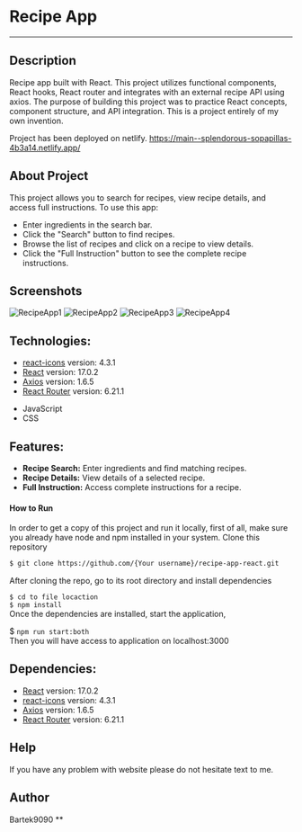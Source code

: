 # Recipe App

-------------------------
## Description
Recipe app built with React. This project utilizes functional components, React hooks, React router
and integrates with an external recipe API using axios. The purpose of building this project was 
to practice React concepts, component structure, and API integration.
This is a project entirely of my own invention.

Project has been deployed on netlify.
https://main--splendorous-sopapillas-4b3a14.netlify.app/
 
## About Project 
This project allows you to search for recipes, view recipe details, and access full instructions. To use this app:

- Enter ingredients in the search bar.
- Click the "Search" button to find recipes.
- Browse the list of recipes and click on a recipe to view details.
- Click the "Full Instruction" button to see the complete recipe instructions.

## Screenshots

![RecipeApp1](https://github.com/Bartek9090/recip-book-react/assets/80546803/7fb88994-79a1-45e7-9a40-01694bccb1b8)
![RecipeApp2](https://github.com/Bartek9090/recip-book-react/assets/80546803/53d0ee52-a6cb-4dfa-9d55-ab9fcd632ea3)
![RecipeApp3](https://github.com/Bartek9090/recip-book-react/assets/80546803/450c9c1e-4afa-40fd-b3cc-fea7c6013a2c)
![RecipeApp4](https://github.com/Bartek9090/recip-book-react/assets/80546803/bef152b7-0e39-486a-86f1-5e216fed80b2)


## Technologies:
* [react-icons](https://react-icons.github.io/react-icons/) version: 4.3.1
* [React](https://reactjs.org/) version: 17.0.2
* [Axios](https://axios-http.com/) version: 1.6.5
* [React Router](https://reactrouter.com/) version: 6.21.1
- JavaScript
- CSS

## Features:
- **Recipe Search:** Enter ingredients and find matching recipes.
- **Recipe Details:** View details of a selected recipe.
- **Full Instruction:** Access complete instructions for a recipe.


#### How to Run
In order to get a copy of this project and run it locally, first of all, make sure you already have node and npm installed in your system.
Clone this repository

```bash
$ git clone https://github.com/{Your username}/recipe-app-react.git
```
After cloning the repo, go to its root directory and install dependencies

`$ cd to file locaction` </br>
`$ npm install` </br>
Once the dependencies are installed, start the application,

$ `npm run start:both`</br>
Then you will have access to application on localhost:3000

## Dependencies:
* [React](https://reactjs.org/) version: 17.0.2
* [react-icons](https://react-icons.github.io/react-icons/) version: 4.3.1
* [Axios](https://axios-http.com/) version: 1.6.5
* [React Router](https://reactrouter.com/) version: 6.21.1


## Help
If you have any problem with website please do not hesitate text to me.

## Author
Bartek9090 
**
